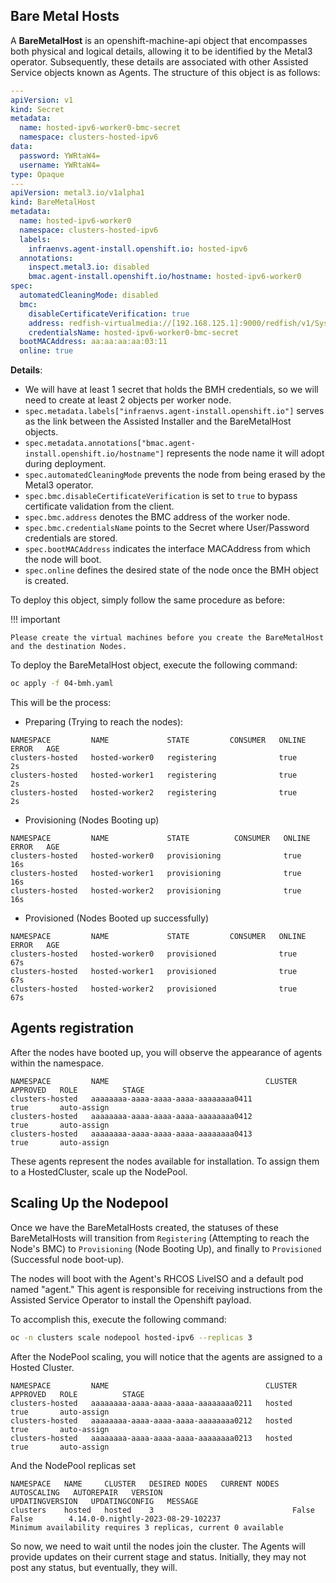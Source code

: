 ## Bare Metal Hosts

A **BareMetalHost** is an openshift-machine-api object that encompasses both physical and logical details, allowing it to be identified by the Metal3 operator. Subsequently, these details are associated with other Assisted Service objects known as Agents. The structure of this object is as follows:

```yaml
---
apiVersion: v1
kind: Secret
metadata:
  name: hosted-ipv6-worker0-bmc-secret
  namespace: clusters-hosted-ipv6
data:
  password: YWRtaW4=
  username: YWRtaW4=
type: Opaque
---
apiVersion: metal3.io/v1alpha1
kind: BareMetalHost
metadata:
  name: hosted-ipv6-worker0
  namespace: clusters-hosted-ipv6
  labels:
    infraenvs.agent-install.openshift.io: hosted-ipv6
  annotations:
    inspect.metal3.io: disabled
    bmac.agent-install.openshift.io/hostname: hosted-ipv6-worker0
spec:
  automatedCleaningMode: disabled
  bmc:
    disableCertificateVerification: true
    address: redfish-virtualmedia://[192.168.125.1]:9000/redfish/v1/Systems/local/hosted-ipv6-worker0
    credentialsName: hosted-ipv6-worker0-bmc-secret
  bootMACAddress: aa:aa:aa:aa:03:11
  online: true
```

**Details**:

- We will have at least 1 secret that holds the BMH credentials, so we will need to create at least 2 objects per worker node.
- `spec.metadata.labels["infraenvs.agent-install.openshift.io"]` serves as the link between the Assisted Installer and the BareMetalHost objects.
- `spec.metadata.annotations["bmac.agent-install.openshift.io/hostname"]` represents the node name it will adopt during deployment.
- `spec.automatedCleaningMode` prevents the node from being erased by the Metal3 operator.
- `spec.bmc.disableCertificateVerification` is set to `true` to bypass certificate validation from the client.
- `spec.bmc.address` denotes the BMC address of the worker node.
- `spec.bmc.credentialsName` points to the Secret where User/Password credentials are stored.
- `spec.bootMACAddress` indicates the interface MACAddress from which the node will boot.
- `spec.online` defines the desired state of the node once the BMH object is created.

To deploy this object, simply follow the same procedure as before:

!!! important

    Please create the virtual machines before you create the BareMetalHost and the destination Nodes.

To deploy the BareMetalHost object, execute the following command:

```bash
oc apply -f 04-bmh.yaml
```

This will be the process:

- Preparing (Trying to reach the nodes):
```
NAMESPACE         NAME             STATE         CONSUMER   ONLINE   ERROR   AGE
clusters-hosted   hosted-worker0   registering              true             2s
clusters-hosted   hosted-worker1   registering              true             2s
clusters-hosted   hosted-worker2   registering              true             2s
```

- Provisioning (Nodes Booting up)
```
NAMESPACE         NAME             STATE          CONSUMER   ONLINE   ERROR   AGE
clusters-hosted   hosted-worker0   provisioning              true             16s
clusters-hosted   hosted-worker1   provisioning              true             16s
clusters-hosted   hosted-worker2   provisioning              true             16s
```

- Provisioned (Nodes Booted up successfully)
```
NAMESPACE         NAME             STATE         CONSUMER   ONLINE   ERROR   AGE
clusters-hosted   hosted-worker0   provisioned              true             67s
clusters-hosted   hosted-worker1   provisioned              true             67s
clusters-hosted   hosted-worker2   provisioned              true             67s
```

## Agents registration

After the nodes have booted up, you will observe the appearance of agents within the namespace.

```
NAMESPACE         NAME                                   CLUSTER   APPROVED   ROLE          STAGE
clusters-hosted   aaaaaaaa-aaaa-aaaa-aaaa-aaaaaaaa0411             true       auto-assign
clusters-hosted   aaaaaaaa-aaaa-aaaa-aaaa-aaaaaaaa0412             true       auto-assign
clusters-hosted   aaaaaaaa-aaaa-aaaa-aaaa-aaaaaaaa0413             true       auto-assign
```

These agents represent the nodes available for installation. To assign them to a HostedCluster, scale up the NodePool.

## Scaling Up the Nodepool

Once we have the BareMetalHosts created, the statuses of these BareMetalHosts will transition from `Registering` (Attempting to reach the Node's BMC) to `Provisioning` (Node Booting Up), and finally to `Provisioned` (Successful node boot-up).

The nodes will boot with the Agent's RHCOS LiveISO and a default pod named "agent." This agent is responsible for receiving instructions from the Assisted Service Operator to install the Openshift payload.

To accomplish this, execute the following command:

```bash
oc -n clusters scale nodepool hosted-ipv6 --replicas 3
```

After the NodePool scaling, you will notice that the agents are assigned to a Hosted Cluster.

```
NAMESPACE         NAME                                   CLUSTER   APPROVED   ROLE          STAGE
clusters-hosted   aaaaaaaa-aaaa-aaaa-aaaa-aaaaaaaa0211   hosted    true       auto-assign
clusters-hosted   aaaaaaaa-aaaa-aaaa-aaaa-aaaaaaaa0212   hosted    true       auto-assign
clusters-hosted   aaaaaaaa-aaaa-aaaa-aaaa-aaaaaaaa0213   hosted    true       auto-assign
```

And the NodePool replicas set

```
NAMESPACE   NAME     CLUSTER   DESIRED NODES   CURRENT NODES   AUTOSCALING   AUTOREPAIR   VERSION                              UPDATINGVERSION   UPDATINGCONFIG   MESSAGE
clusters    hosted   hosted    3                               False         False        4.14.0-0.nightly-2023-08-29-102237                                      Minimum availability requires 3 replicas, current 0 available
```

So now, we need to wait until the nodes join the cluster. The Agents will provide updates on their current stage and status. Initially, they may not post any status, but eventually, they will.